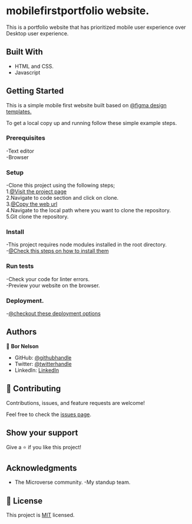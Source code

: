 # mobilefirstportfolio website.

This is a portfolio website that has prioritized mobile user  experience over Desktop user experience.

## Built With

- HTML and CSS.  
- Javascript  


## Getting Started
This is a simple mobile first website built based on 
[@figma design templates.](https://www.figma.com/file/l7SqJ3ZfkAKih9sFxvWSR4/Microverse-Student-Project-1)

To get a local copy up and running follow these simple example steps.

### Prerequisites
-Text editor    
-Browser    

### Setup
-Clone this project using the following steps;  
1.[@Visit the project page](https://github.com/borrnelsonk/mobilefirstportfolio)    
2.Navigate to code section and click on clone.    
3.[@Copy the web url](https://github.com/borrnelsonk/mobilefirstportfolio.git)    
4.Navigate to the local path where you want to clone the repository.    
5.Git clone the repository.  

### Install
-This project requires node modules installed in the root directory.  
-[@Check this steps on how to install them](https://github.com/microverseinc/linters-config/tree/master/html-css)  

### Run tests
-Check your code for linter errors.  
-Preview your website on the browser.  

### Deployment.
-[@checkout these deployment options](https://www.codecademy.com/learn/deploy-a-website)




## Authors

👤 **Bor Nelson**

- GitHub: [@githubhandle](https://github.com/borrnelsonk)
- Twitter: [@twitterhandle](https://twitter.com/bornelsonn)
- LinkedIn: [LinkedIn](https://www.linkedin.com/in/bornelson/)



## 🤝 Contributing

Contributions, issues, and feature requests are welcome!

Feel free to check the [issues page](https://github.com/borrnelsonk/mobilefirstportfolio/issues).

## Show your support

Give a ⭐️ if you like this project!

## Acknowledgments

- The Microverse community.
-My standup team.


## 📝 License

This project is [MIT](./LICENSE) licensed.
